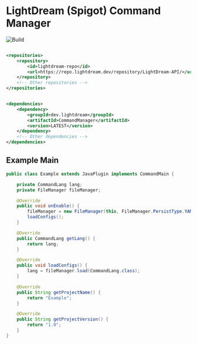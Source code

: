 # LightDream (Spigot) Command Manager

![Build](https://github.com/L1ghtDream/CommandManager/actions/workflows/build.yml/badge.svg)

```xml

<repositories>
    <repository>
        <id>lightdream-repo</id>
        <url>https://repo.lightdream.dev/repository/LightDream-API/</url>
    </repository>
    <!-- Other repositories -->
</repositories>
```

```xml

<dependencies>
    <dependency>
        <groupId>dev.lightdream</groupId>
        <artifactId>CommandManager</artifactId>
        <version>LATEST</version>
    </dependency>
    <!-- Other dependencies -->
</dependencies>
```

## Example Main

```java
public class Example extends JavaPlugin implements CommandMain {

    private CommandLang lang;
    private FileManager fileManager;

    @Override
    public void onEnable() {
        fileManager = new FileManager(this, FileManager.PersistType.YAML);
        loadConfigs();
    }

    @Override
    public CommandLang getLang() {
        return lang;
    }

    @Override
    public void loadConfigs() {
        lang = fileManager.load(CommandLang.class);
    }

    @Override
    public String getProjectName() {
        return "Example";
    }

    @Override
    public String getProjectVersion() {
        return "1.0";
    }
}
```


